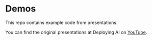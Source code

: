 # Demos
This repo contains example code from presentations.

You can find the original presentations at Deploying AI on [YouTube](https://www.youtube.com/channel/UCCJ9bf_uvMhX3zFiv9RyAQw).